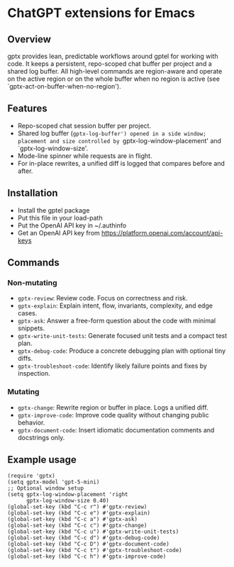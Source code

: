 # ChatGPT extensions for Emacs

## Overview
gptx provides lean, predictable workflows around gptel for working with code. It
keeps a persistent, repo-scoped chat buffer per project and a shared log
buffer. All high-level commands are region-aware and operate on the active
region or on the whole buffer when no region is active (see
`gptx-act-on-buffer-when-no-region').

## Features

* Repo-scoped chat session buffer per project.
* Shared log buffer (`gptx-log-buffer') opened in a side window; placement and
  size controlled by `gptx-log-window-placement' and `gptx-log-window-size'.
* Mode-line spinner while requests are in flight.
* For in-place rewrites, a unified diff is logged that compares before and
  after.

## Installation

* Install the gptel package
* Put this file in your load-path
* Put the OpenAI API key in ~/.authinfo
* Get an OpenAI API key from https://platform.openai.com/account/api-keys

## Commands

### Non-mutating

* `gptx-review`: Review code. Focus on correctness and risk.
* `gptx-explain`: Explain intent, flow, invariants, complexity, and edge cases.
* `gptx-ask`: Answer a free-form question about the code with minimal snippets.
* `gptx-write-unit-tests`: Generate focused unit tests and a compact test plan.
* `gptx-debug-code`: Produce a concrete debugging plan with optional tiny diffs.
* `gptx-troubleshoot-code`: Identify likely failure points and fixes by inspection.

### Mutating
* `gptx-change`: Rewrite region or buffer in place. Logs a unified diff.
* `gptx-improve-code`: Improve code quality without changing public behavior.
* `gptx-document-code`: Insert idiomatic documentation comments and docstrings only.

## Example usage

```
(require 'gptx)
(setq gptx-model 'gpt-5-mini)
;; Optional window setup
(setq gptx-log-window-placement 'right
      gptx-log-window-size 0.40)
(global-set-key (kbd "C-c r") #'gptx-review)
(global-set-key (kbd "C-c e") #'gptx-explain)
(global-set-key (kbd "C-c a") #'gptx-ask)
(global-set-key (kbd "C-c c") #'gptx-change)
(global-set-key (kbd "C-c u") #'gptx-write-unit-tests)
(global-set-key (kbd "C-c d") #'gptx-debug-code)
(global-set-key (kbd "C-c D") #'gptx-document-code)
(global-set-key (kbd "C-c t") #'gptx-troubleshoot-code)
(global-set-key (kbd "C-c h") #'gptx-improve-code)
```
